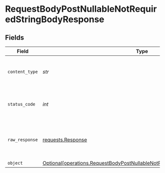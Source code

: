 # RequestBodyPostNullableNotRequiredStringBodyResponse


## Fields

| Field                                                                                                                                                                | Type                                                                                                                                                                 | Required                                                                                                                                                             | Description                                                                                                                                                          |
| -------------------------------------------------------------------------------------------------------------------------------------------------------------------- | -------------------------------------------------------------------------------------------------------------------------------------------------------------------- | -------------------------------------------------------------------------------------------------------------------------------------------------------------------- | -------------------------------------------------------------------------------------------------------------------------------------------------------------------- |
| `content_type`                                                                                                                                                       | *str*                                                                                                                                                                | :heavy_check_mark:                                                                                                                                                   | HTTP response content type for this operation                                                                                                                        |
| `status_code`                                                                                                                                                        | *int*                                                                                                                                                                | :heavy_check_mark:                                                                                                                                                   | HTTP response status code for this operation                                                                                                                         |
| `raw_response`                                                                                                                                                       | [requests.Response](https://requests.readthedocs.io/en/latest/api/#requests.Response)                                                                                | :heavy_check_mark:                                                                                                                                                   | Raw HTTP response; suitable for custom response parsing                                                                                                              |
| `object`                                                                                                                                                             | [Optional[operations.RequestBodyPostNullableNotRequiredStringBodyResponseBody]](../../models/operations/requestbodypostnullablenotrequiredstringbodyresponsebody.md) | :heavy_minus_sign:                                                                                                                                                   | OK                                                                                                                                                                   |